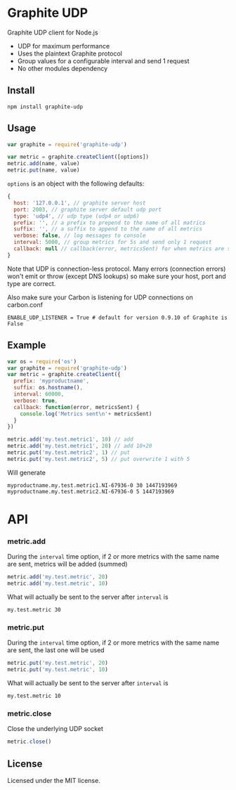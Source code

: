 # Graphite UDP

Graphite UDP client for Node.js

* UDP for maximum performance
* Uses the plaintext Graphite protocol
* Group values for a configurable interval and send 1 request
* No other modules dependency


## Install
```
npm install graphite-udp
```

## Usage
```js
var graphite = require('graphite-udp')

var metric = graphite.createClient([options])
metric.add(name, value)
metric.put(name, value)
```

`options` is an object with the following defaults:
```js
{
  host: '127.0.0.1', // graphite server host
  port: 2003, // graphite server default udp port
  type: 'udp4', // udp type (udp4 or udp6)
  prefix: '', // a prefix to prepend to the name of all matrics
  suffix: '', // a suffix to append to the name of all metrics
  verbose: false, // log messages to console
  interval: 5000, // group metrics for 5s and send only 1 request
  callback: null // callback(error, metricsSent) for when metrics are sent to server
}
```

Note that UDP is connection-less protocol. Many errors (connection errors)
won't emit or throw (except DNS lookups) so make sure your host, port and type
are correct.

Also make sure your Carbon is listening for UDP connections on carbon.conf

`ENABLE_UDP_LISTENER = True # default for version 0.9.10 of Graphite is False`

## Example
```js
var os = require('os')
var graphite = require('graphite-udp')
var metric = graphite.createClient({
  prefix: 'myproductname',
  suffix: os.hostname(),
  interval: 60000,
  verbose: true,
  callback: function(error, metricsSent) {
    console.log('Metrics sent\n'+ metricsSent)
  }
})

metric.add('my.test.metric1', 10) // add
metric.add('my.test.metric1', 20) // add 10+20
metric.put('my.test.metric2', 1) // put
metric.put('my.test.metric2', 5) // put overwrite 1 with 5

```

Will generate
```
myproductname.my.test.metric1.NI-67936-0 30 1447193969
myproductname.my.test.metric2.NI-67936-0 5 1447193969
```

# API

### metric.add
During the `interval` time option, if 2 or more metrics with the same name
are sent, metrics will be added (summed)
```js
metric.add('my.test.metric', 20)
metric.add('my.test.metric', 10)
```
What will actually be sent to the server after `interval` is
```
my.test.metric 30
```

### metric.put
During the `interval` time option, if 2 or more metrics with the same name
are sent, the last one will be used
```js
metric.put('my.test.metric', 20)
metric.put('my.test.metric', 10)
```
What will actually be sent to the server after `interval` is
```
my.test.metric 10
```

### metric.close
Close the underlying UDP socket
```js
metric.close()
```

## License

Licensed under the MIT license.
